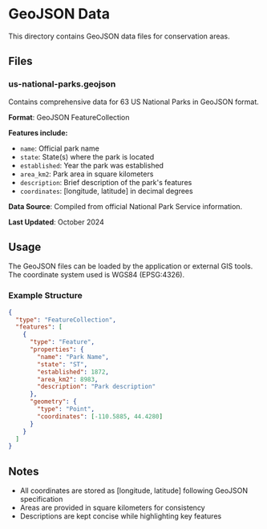 # GeoJSON Data

This directory contains GeoJSON data files for conservation areas.

## Files

### us-national-parks.geojson

Contains comprehensive data for 63 US National Parks in GeoJSON format.

**Format**: GeoJSON FeatureCollection

**Features include:**
- `name`: Official park name
- `state`: State(s) where the park is located
- `established`: Year the park was established
- `area_km2`: Park area in square kilometers
- `description`: Brief description of the park's features
- `coordinates`: [longitude, latitude] in decimal degrees

**Data Source**: Compiled from official National Park Service information.

**Last Updated**: October 2024

## Usage

The GeoJSON files can be loaded by the application or external GIS tools. The coordinate system used is WGS84 (EPSG:4326).

### Example Structure

```json
{
  "type": "FeatureCollection",
  "features": [
    {
      "type": "Feature",
      "properties": {
        "name": "Park Name",
        "state": "ST",
        "established": 1872,
        "area_km2": 8983,
        "description": "Park description"
      },
      "geometry": {
        "type": "Point",
        "coordinates": [-110.5885, 44.4280]
      }
    }
  ]
}
```

## Notes

- All coordinates are stored as [longitude, latitude] following GeoJSON specification
- Areas are provided in square kilometers for consistency
- Descriptions are kept concise while highlighting key features
